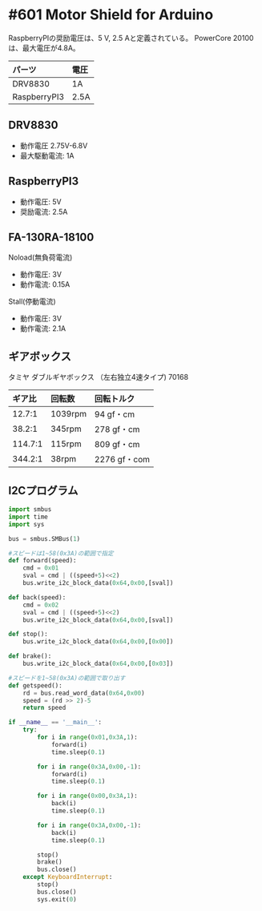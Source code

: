 # #601 Motor Shield for Arduino

RaspberryPIの奨励電圧は、5 V, 2.5 Aと定義されている。
PowerCore 20100は、最大電圧が4.8A。

|パーツ|電圧|
|:--|:--|
|DRV8830 |1A |
|RaspberryPI3|2.5A|

## DRV8830

* 動作電圧 2.75V-6.8V
* 最大駆動電流: 1A

## RaspberryPI3

* 動作電圧: 5V
* 奨励電流: 2.5A

## FA-130RA-18100

Noload(無負荷電流)
* 動作電圧: 3V
* 動作電流: 0.15A

Stall(停動電流)
* 動作電圧: 3V
* 動作電流: 2.1A

## ギアボックス

タミヤ ダブルギヤボックス （左右独立4速タイプ) 70168

|ギア比|回転数|回転トルク|
|:--|:--|:--|
|12.7:1|1039rpm|94 gf・cm|
|38.2:1|345rpm|278 gf・cm|
|114.7:1|115rpm|809 gf・cm|
|344.2:1|38rpm|2276 gf・com|

## I2Cプログラム
```python
import smbus
import time
import sys

bus = smbus.SMBus(1)

#スピードは1~58(0x3A)の範囲で指定
def forward(speed):
    cmd = 0x01
    sval = cmd | ((speed+5)<<2)
    bus.write_i2c_block_data(0x64,0x00,[sval])

def back(speed):
    cmd = 0x02
    sval = cmd | ((speed+5)<<2)
    bus.write_i2c_block_data(0x64,0x00,[sval])

def stop():
    bus.write_i2c_block_data(0x64,0x00,[0x00])

def brake():
    bus.write_i2c_block_data(0x64,0x00,[0x03])

#スピードを1~58(0x3A)の範囲で取り出す
def getspeed():
    rd = bus.read_word_data(0x64,0x00)
    speed = (rd >> 2)-5
    return speed

if __name__ == '__main__':
    try:
        for i in range(0x01,0x3A,1):
            forward(i)
            time.sleep(0.1)

        for i in range(0x3A,0x00,-1):
            forward(i)
            time.sleep(0.1)

        for i in range(0x00,0x3A,1):
            back(i)
            time.sleep(0.1)

        for i in range(0x3A,0x00,-1):
            back(i)
            time.sleep(0.1)

        stop()
        brake()
        bus.close()
    except KeyboardInterrupt:
        stop()
        bus.close()
        sys.exit(0)
```

<!--```python-->
<!--import smbus-->
<!--import time-->
<!--bus = smbus.SMBus(1)-->
<!--forward_val = 0x02-->
<!--#変速-->
<!--for i in range(0x06,0x40,1):-->
<!--val = forward_val | (i << 2)-->
<!--bus.write_i2c_block_data(0xc8>>1,0x00,[val])-->
<!--if i % 10 == 0:-->
<!--print i-->
<!--time.sleep(.1)-->
<!---->
<!--for i in range(0x3F,0x05,-1):-->
<!--val = forward_val | (i << 2)-->
<!--bus.write_i2c_block_data(0xc8>>1,0x00,[val])-->
<!--if i % 10 == 0:-->
<!--print i-->
<!--time.sleep(.1)-->
<!--#停止-->
<!--bus.write_i2c_block_data(0xc8>>1,0x00,[0x04])-->
<!--bus.write_i2c_block_data(0xc8>>1,0x00,[0x07])-->
<!---->
<!--bus.close()-->
<!--```-->


